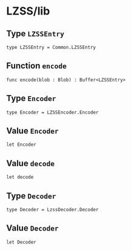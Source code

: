# LZSS/lib

## Type `LZSSEntry`
``` motoko no-repl
type LZSSEntry = Common.LZSSEntry
```


## Function `encode`
``` motoko no-repl
func encode(blob : Blob) : Buffer<LZSSEntry>
```


## Type `Encoder`
``` motoko no-repl
type Encoder = LZSSEncoder.Encoder
```


## Value `Encoder`
``` motoko no-repl
let Encoder
```


## Value `decode`
``` motoko no-repl
let decode
```


## Type `Decoder`
``` motoko no-repl
type Decoder = LzssDecoder.Decoder
```


## Value `Decoder`
``` motoko no-repl
let Decoder
```

